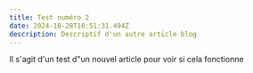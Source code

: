 ```yaml
---
title: Test numéro 2
date: 2024-10-28T10:51:31.494Z
description: Descriptif d'un autre article blog
---
```

I﻿l s'agit d'un test d"un nouvel article pour voir si cela fonctionne